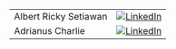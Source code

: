 |     |     |
| --- | --- |
| Albert Ricky Setiawan        | [![LinkedIn](https://img.shields.io/badge/LinkedIn-0077B5?style=for-the-badge&logo=linkedin&logoColor=white)](https://www.linkedin.com/in/albert-ricky-setiawan-440a92138) |
| Adrianus Charlie | [![LinkedIn](https://img.shields.io/badge/LinkedIn-0077B5?style=for-the-badge&logo=linkedin&logoColor=white)](https://www.linkedin.com/in/adrianus-charlie-5b181a1b5) |
